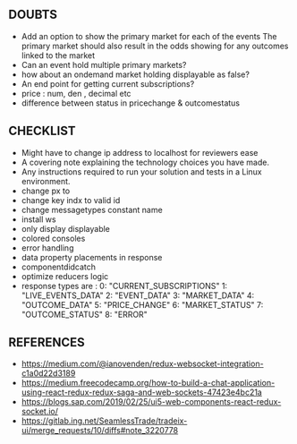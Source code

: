 ## DOUBTS

- Add an option to show the primary market for each of the events
The primary market should also result in the odds showing for any outcomes linked to the market  
- Can an event hold multiple primary markets?
- how about an ondemand market holding displayable as false?
- An end point for getting current subscriptions?
- price : num, den , decimal etc
- difference between status in pricechange & outcomestatus



## CHECKLIST

- Might have to change ip address to localhost for reviewers ease  
- A covering note explaining the technology choices you have made.  
- Any instructions required to run your solution and tests in a Linux environment.
- change px to 
- change key indx to valid id
- change messagetypes constant name
- install ws
- only display displayable
- colored consoles
- error handling
- data property placements in response
- componentdidcatch
- optimize reducers logic
- response types are :
0: "CURRENT_SUBSCRIPTIONS"
1: "LIVE_EVENTS_DATA"
2: "EVENT_DATA"
3: "MARKET_DATA"
4: "OUTCOME_DATA"
5: "PRICE_CHANGE"
6: "MARKET_STATUS"
7: "OUTCOME_STATUS"
8: "ERROR"


## REFERENCES

- https://medium.com/@ianovenden/redux-websocket-integration-c1a0d22d3189
- https://medium.freecodecamp.org/how-to-build-a-chat-application-using-react-redux-redux-saga-and-web-sockets-47423e4bc21a
- https://blogs.sap.com/2019/02/25/ui5-web-components-react-redux-socket.io/
- https://gitlab.ing.net/SeamlessTrade/tradeix-ui/merge_requests/10/diffs#note_3220778
